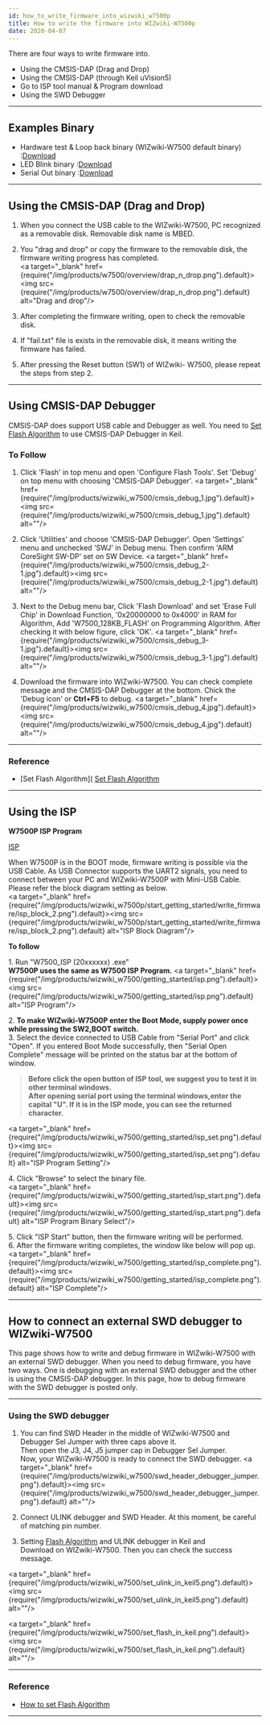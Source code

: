 ```yaml
---
id: how_to_write_firmware_into_wizwiki_w7500p
title: How to write the firmware into WIZwiki-W7500p
date: 2020-04-07
---
```


There are four ways to write firmware into.  
 
   * Using the CMSIS-DAP (Drag and Drop)
   * Using the CMSIS-DAP (through Keil uVision5)
   * Go to ISP tool manual & Program download
   * Using the SWD Debugger

-----


## Examples Binary

   * Hardware test & Loop back binary (WIZwiki-W7500 default binary) :<a href="/img/products/w7500/overview/w7500x_wztoe_manu.zip" target="_blank">Download</a>
   * LED Blink binary :<a href="/img/products/w7500/overview/wizwki-w7500_led_blink.zip" target="_blank">Download</a>
   * Serial Out binary :<a href="/img/products/w7500/overview/wizwki-w7500_serial_led.zip" target="_blank">Download</a>

-----

## Using the CMSIS-DAP (Drag and Drop)

1. When you connect the USB cable to the WIZwiki-W7500, PC recognized as a removable disk. Removable disk name is MBED.

2. You "drag and drop" or copy the firmware to the removable disk, the firmware writing progress has completed.  
<a target="_blank" href={require("/img/products/w7500/overview/drap_n_drop.png").default}><img src={require("/img/products/w7500/overview/drap_n_drop.png").default} alt="Drag and drop"/></a>

3. After completing the firmware writing, open to check the removable disk.

4. If "fail.txt" file is exists in the removable disk, it means writing the firmware has failed.

5. After pressing the Reset button (SW1) of WIZwiki- W7500, please repeat the steps from step 2.

-----

## Using CMSIS-DAP Debugger

CMSIS-DAP does support USB cable and Debugger as well. You need to [Set Flash Algorithm](how_to_debug_wizwiki_w7500#set-flash-algorithm) to use CMSIS-DAP Debugger in Keil.  

### To Follow

1. Click 'Flash' in top menu and open 'Configure Flash Tools'. Set 'Debug' on top menu with choosing 'CMSIS-DAP Debugger'. 
<a target="_blank" href={require("/img/products/wizwiki_w7500/cmsis_debug_1.jpg").default}><img src={require("/img/products/wizwiki_w7500/cmsis_debug_1.jpg").default} alt=""/></a>

2. Click 'Utilities' and choose 'CMSIS-DAP Debugger'. Open 'Settings' menu and unchecked 'SWJ' in Debug menu. Then confirm 'ARM CoreSight SW-DP' set on SW Device. 
<a target="_blank" href={require("/img/products/wizwiki_w7500/cmsis_debug_2-1.jpg").default}><img src={require("/img/products/wizwiki_w7500/cmsis_debug_2-1.jpg").default} alt=""/></a>

3. Next to the Debug menu bar, Click 'Flash Download' and set 'Erase Full Chip' in Download Function, '0x20000000 to 0x4000' in RAM for Algorithm, Add 'W7500_128KB_FLASH' on Programming Algorithm. After checking it with below figure, click 'OK'. 
<a target="_blank" href={require("/img/products/wizwiki_w7500/cmsis_debug_3-1.jpg").default}><img src={require("/img/products/wizwiki_w7500/cmsis_debug_3-1.jpg").default} alt=""/></a>  

4. Download the firmware into WIZwiki-W7500. You can check complete message and the CMSIS-DAP Debugger at the bottom. Chick the 'Debug icon' or **Ctrl+F5** to debug. 
<a target="_blank" href={require("/img/products/wizwiki_w7500/cmsis_debug_4.jpg").default}><img src={require("/img/products/wizwiki_w7500/cmsis_debug_4.jpg").default} alt=""/></a>

-----

### Reference

 * [Set Flash Algorithm]( [Set Flash Algorithm](how_to_debug_wizwiki_w7500p#set-flash-algorithm)

-----


## Using the ISP



**W7500P ISP Program**

[ISP](../../iMCU/W7500/documents/appnote/How_to_use_ISP_tool)


When W7500P is in the BOOT mode, firmware writing is possible via the
USB Cable. As USB Connector supports the UART2 signals, you need to
connect between your PC and WIZwiki-W7500P with Mini-USB Cable.  
Please refer the block diagram setting as below.  
<a target="_blank" href={require("/img/products/wizwiki_w7500p/start_getting_started/write_firmware/isp_block_2.png").default}><img src={require("/img/products/wizwiki_w7500p/start_getting_started/write_firmware/isp_block_2.png").default} alt="ISP Block Diagram"/></a>

**To follow**

1\. Run "W7500\_ISP (20xxxxxx) .exe"  
**W7500P uses the same as W7500 ISP Program.** <a target="_blank" href={require("/img/products/wizwiki_w7500/getting_started/isp.png").default}><img src={require("/img/products/wizwiki_w7500/getting_started/isp.png").default} alt="ISP Program"/></a>

2\. **To make WIZwiki-W7500P enter the Boot Mode, supply power once
while pressing the SW2,BOOT switch.**  
3\. Select the device connected to USB Cable from "Serial Port" and
click "Open". If you entered Boot Mode successfully, then "Serial Open
Complete" message will be printed on the status bar at the bottom of
window.  

> **Before click the open button of ISP tool, we suggest you to test it
> in other terminal windows.  
> After opening serial port using the terminal windows,enter the capital
> "U". If it is in the ISP mode, you can see the returned character.**

<a target="_blank" href={require("/img/products/wizwiki_w7500/getting_started/isp_set.png").default}><img src={require("/img/products/wizwiki_w7500/getting_started/isp_set.png").default} alt="ISP Program Setting"/></a>

4\. Click "Browse" to select the binary file.  
<a target="_blank" href={require("/img/products/wizwiki_w7500/getting_started/isp_start.png").default}><img src={require("/img/products/wizwiki_w7500/getting_started/isp_start.png").default} alt="ISP Program Binary Select"/></a>

5\. Click "ISP Start" button, then the firmware writing will be
performed.  
6\. After the firmware writing completes, the window like below will pop
up.  
<a target="_blank" href={require("/img/products/wizwiki_w7500/getting_started/isp_complete.png").default}><img src={require("/img/products/wizwiki_w7500/getting_started/isp_complete.png").default} alt="ISP Complete"/></a>

-----

## How to connect an external SWD debugger to WIZwiki-W7500

This page shows how to write and debug firmware in WIZwiki-W7500 with an external SWD debugger. When you need to debug firmware, you have two ways. One is debugging with an external SWD debugger and the other is using the CMSIS-DAP debugger. In this page, how to debug firmware with the SWD debugger is posted only.

----

### Using the SWD debugger


1. You can find SWD Header in the middle of WIZwiki-W7500 and Debugger Sel Jumper with three caps above it.  
Then open the J3, J4, J5 jumper cap in Debugger Sel Jumper.  
Now, your WIZwiki-W7500 is ready to connect the SWD debugger.
<a target="_blank" href={require("/img/products/wizwiki_w7500/swd_header_debugger_jumper.png").default}><img src={require("/img/products/wizwiki_w7500/swd_header_debugger_jumper.png").default} alt=""/></a>  
 
2. Connect ULINK debugger and SWD Header. At this moment, be careful of matching pin number.

3. Setting [Flash Algorithm](how_to_debug_wizwiki_w7500#set-flash-algorithm) and ULINK debugger in Keil and  
Download on WIZwiki-W7500. Then you can check the success message.

<a target="_blank" href={require("/img/products/wizwiki_w7500/set_ulink_in_keil5.png").default}><img src={require("/img/products/wizwiki_w7500/set_ulink_in_keil5.png").default} alt=""/></a>

<a target="_blank" href={require("/img/products/wizwiki_w7500/set_flash_in_keil.png").default}><img src={require("/img/products/wizwiki_w7500/set_flash_in_keil.png").default} alt=""/></a>

---

### Reference

- [How to set Flash Algorithm](how_to_debug_wizwiki_w7500#set-flash-algorithm)

---

